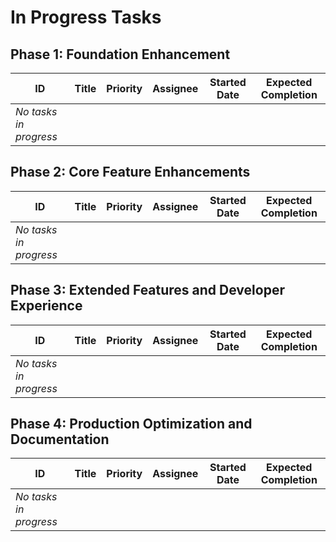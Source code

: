 # In Progress Tasks

<!-- Tasks that are currently being worked on -->

## Phase 1: Foundation Enhancement

| ID | Title | Priority | Assignee | Started Date | Expected Completion |
|----|-------|----------|----------|-------------|---------------------|
| *No tasks in progress* | | | | | |

## Phase 2: Core Feature Enhancements

| ID | Title | Priority | Assignee | Started Date | Expected Completion |
|----|-------|----------|----------|-------------|---------------------|
| *No tasks in progress* | | | | | |

## Phase 3: Extended Features and Developer Experience

| ID | Title | Priority | Assignee | Started Date | Expected Completion |
|----|-------|----------|----------|-------------|---------------------|
| *No tasks in progress* | | | | | |

## Phase 4: Production Optimization and Documentation

| ID | Title | Priority | Assignee | Started Date | Expected Completion |
|----|-------|----------|----------|-------------|---------------------|
| *No tasks in progress* | | | | | |
